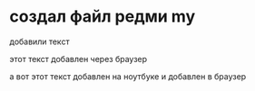 # создал файл редми  my

добавили текст 

этот текст добавлен через браузер 


а вот этот текст добавлен на ноутбуке и добавлен в браузер 
